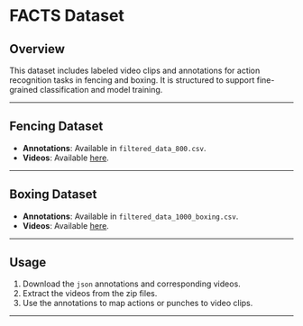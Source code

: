 # FACTS Dataset

## Overview
This dataset includes labeled video clips and annotations for action recognition tasks in fencing and boxing. It is structured to support fine-grained classification and model training.

---

## Fencing Dataset
- **Annotations**: Available in `filtered_data_800.csv`.
- **Videos**: Available [here](https://drive.google.com/drive/folders/1iP9bZ57tZfnkNY9OJhhpKSx-A5letBFd?usp=drive_link).

---

## Boxing Dataset
- **Annotations**: Available in `filtered_data_1000_boxing.csv`.
- **Videos**: Available [here](https://www.kaggle.com/datasets/piotrstefaskiue/olympic-boxing-punch-classification-video-dataset).

---

## Usage
1. Download the `json` annotations and corresponding videos.
2. Extract the videos from the zip files.
3. Use the annotations to map actions or punches to video clips.

---

